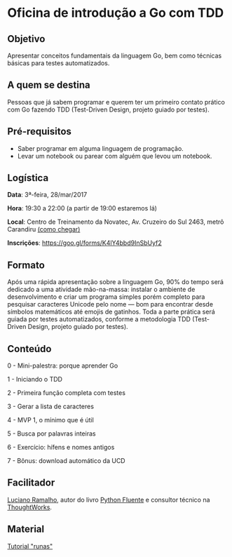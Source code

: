 # Oficina de introdução a Go com TDD

## Objetivo

Apresentar conceitos fundamentais da linguagem Go, bem como técnicas básicas para testes automatizados.

## A quem se destina

Pessoas que já sabem programar e querem ter um primeiro contato prático com Go fazendo TDD (Test-Driven Design, projeto guiado por testes).

##  Pré-requisitos

* Saber programar em alguma linguagem de programação.
* Levar um notebook ou parear com alguém que levou um notebook.

## Logística

__Data__: 3ª-feira, 28/mar/2017

__Hora__: 19:30 a 22:00 (a partir de 19:00 estaremos lá)

__Local__: Centro de Treinamento da Novatec, Av. Cruzeiro do Sul 2463, metrô Carandiru [(como chegar)](http://ctnovatec.com.br/como-chegar/)

__Inscrições__: https://goo.gl/forms/K4lY4bbd9InSbUyf2

## Formato

Após uma rápida apresentação sobre a linguagem Go, 90% do tempo será dedicado a uma atividade mão-na-massa: instalar o ambiente de desenvolvimento e criar um programa simples porém completo para pesquisar caracteres Unicode pelo nome — bom para encontrar desde símbolos matemáticos até emojis de gatinhos. Toda a parte prática será guiada por testes automatizados, conforme a metodologia TDD (Test-Driven Design, projeto guiado por testes).

## Conteúdo

0 - Mini-palestra: porque aprender Go

1 - Iniciando o TDD

2 - Primeira função completa com testes

3 - Gerar a lista de caracteres

4 - MVP 1, o mínimo que é útil

5 - Busca por palavras inteiras

6 - Exercício: hífens e nomes antigos

7 - Bônus: download automático da UCD

## Facilitador

[Luciano Ramalho](https://twitter.com/ramalhoorg), autor do livro [Python Fluente](https://novatec.com.br/livros/pythonfluente/) e consultor técnico na [ThoughtWorks](https://www.thoughtworks.com/).

## Material

[Tutorial "runas"](index)
